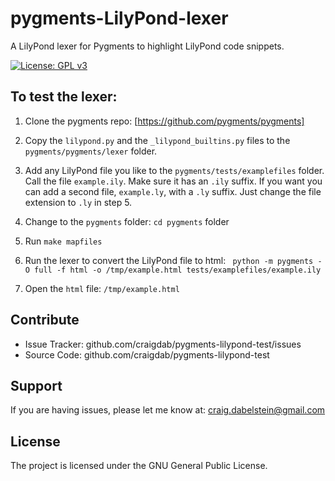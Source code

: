 # pygments-LilyPond-lexer

A LilyPond lexer for Pygments to highlight LilyPond code snippets.

[![License: GPL v3](https://img.shields.io/badge/License-GPLv3-blue.svg)](https://www.gnu.org/licenses/gpl-3.0)

## To test the lexer:

1. Clone the pygments repo: [https://github.com/pygments/pygments]

2. Copy the `lilypond.py` and the `_lilypond_builtins.py` files to the `pygments/pygments/lexer` folder.

3. Add any LilyPond file you like to the `pygments/tests/examplefiles` folder. Call the file `example.ily`. Make sure it has an `.ily` suffix. If you want you can add a second file, `example.ly`, with a `.ly` suffix. Just change the file extension to `.ly` in step 5.

4. Change to the `pygments` folder: `cd pygments` folder

5. Run ```make mapfiles```

6. Run the lexer to convert the LilyPond file to html: ```
python -m pygments -O full -f html -o /tmp/example.html tests/examplefiles/example.ily```

7. Open the `html` file: `/tmp/example.html`


## Contribute

- Issue Tracker: github.com/craigdab/pygments-lilypond-test/issues
- Source Code: github.com/craigdab/pygments-lilypond-test

## Support

If you are having issues, please let me know at: craig.dabelstein@gmail.com

## License

The project is licensed under the GNU General Public License.
